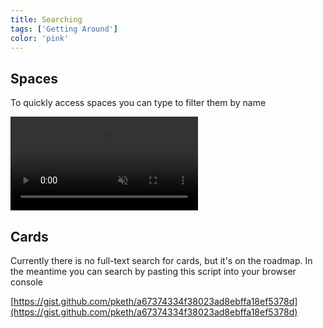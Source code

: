 ```yaml
---
title: Searching
tags: ['Getting Around']
color: 'pink'
---
```


## Spaces

To quickly access spaces you can type to filter them by name

<video class="narrow" autoplay loop muted playsinline>
  <source src="https://updates.kinopio.club/type-to-filter-spaces.mp4">
</video>


## Cards

Currently there is no full-text search for cards, but it's on the roadmap. In the meantime you can search by pasting this script into your browser console

[https://gist.github.com/pketh/a67374334f38023ad8ebffa18ef5378d](https://gist.github.com/pketh/a67374334f38023ad8ebffa18ef5378d)

